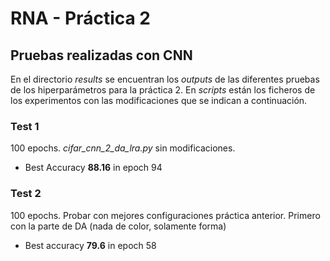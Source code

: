 # RNA - Práctica 2
## Pruebas realizadas con CNN
En el directorio *results* se encuentran los *outputs* de las diferentes pruebas
de los hiperparámetros para la práctica 2. En *scripts* están los ficheros de
los experimentos con las modificaciones que se indican a continuación.

### Test 1
100 epochs. *cifar_cnn_2_da_lra.py* sin modificaciones.

* Best Accuracy **88.16**  in epoch  94

### Test 2
100 epochs. Probar con mejores configuraciones práctica anterior. Primero con
la parte de DA (nada de color, solamente forma)

* Best accuracy **79.6** in epoch 58
